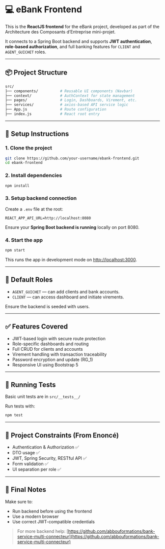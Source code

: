 # 💻 eBank Frontend

This is the **ReactJS frontend** for the eBank project, developed as part of the Architecture des Composants d’Entreprise mini-projet.

It connects to a Spring Boot backend and supports **JWT authentication**, **role-based authorization**, and full banking features for `CLIENT` and `AGENT_GUICHET` roles.

---

## 📦 Project Structure

```bash
src/
├── components/          # Reusable UI components (Navbar)
├── context/             # AuthContext for state management
├── pages/               # Login, Dashboards, Virement, etc.
├── services/            # axios-based API service logic
├── App.js               # Route configuration
├── index.js             # React root entry
```

---

## 🚀 Setup Instructions

### 1. Clone the project
```bash
git clone https://github.com/your-username/ebank-frontend.git
cd ebank-frontend
```

### 2. Install dependencies
```bash
npm install
```

### 3. Setup backend connection
Create a `.env` file at the root:
```env
REACT_APP_API_URL=http://localhost:8080
```

Ensure your **Spring Boot backend is running** locally on port 8080.

### 4. Start the app
```bash
npm start
```
This runs the app in development mode on [http://localhost:3000](http://localhost:3000).

---

## 👤 Default Roles
- `AGENT_GUICHET` — can add clients and bank accounts.
- `CLIENT` — can access dashboard and initiate virements.

Ensure the backend is seeded with users.

---

## ✅ Features Covered
- JWT-based login with secure route protection
- Role-specific dashboards and routing
- Full CRUD for clients and accounts
- Virement handling with transaction traceability
- Password encryption and update (RG_1)
- Responsive UI using Bootstrap 5

---

## 🧪 Running Tests
Basic unit tests are in `src/__tests__/`

Run tests with:
```bash
npm test
```

---

## 📑 Project Constraints (From Enoncé)
- Authentication & Authorization ✅
- DTO usage ✅
- JWT, Spring Security, RESTful API ✅
- Form validation ✅
- UI separation per role ✅

---

## 📌 Final Notes
Make sure to:
- Run backend before using the frontend
- Use a modern browser
- Use correct JWT-compatible credentials

> For more backend help: [https://github.com/abbouformations/bank-service-multi-connecteur](https://github.com/abbouformations/bank-service-multi-connecteur)